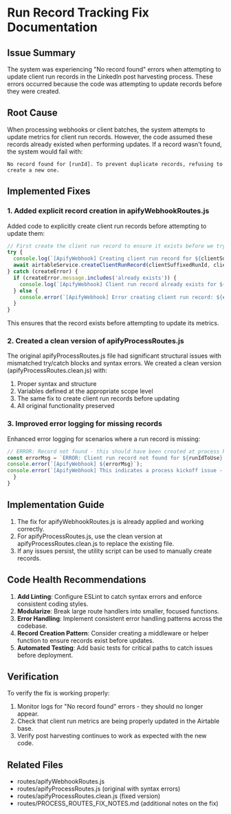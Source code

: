 # Run Record Tracking Fix Documentation

## Issue Summary

The system was experiencing "No record found" errors when attempting to update client run records in the LinkedIn post harvesting process. These errors occurred because the code was attempting to update records before they were created.

## Root Cause

When processing webhooks or client batches, the system attempts to update metrics for client run records. However, the code assumed these records already existed when performing updates. If a record wasn't found, the system would fail with:

```
No record found for [runId]. To prevent duplicate records, refusing to create a new one.
```

## Implemented Fixes

### 1. Added explicit record creation in apifyWebhookRoutes.js

Added code to explicitly create client run records before attempting to update them:

```javascript
// First create the client run record to ensure it exists before we try to update it
try {
  console.log(`[ApifyWebhook] Creating client run record for ${clientSuffixedRunId}`);
  await airtableService.createClientRunRecord(clientSuffixedRunId, clientId, clientId);
} catch (createError) {
  if (createError.message.includes('already exists')) {
    console.log(`[ApifyWebhook] Client run record already exists for ${clientSuffixedRunId}`);
  } else {
    console.error(`[ApifyWebhook] Error creating client run record: ${createError.message}`);
  }
}
```

This ensures that the record exists before attempting to update its metrics.

### 2. Created a clean version of apifyProcessRoutes.js

The original apifyProcessRoutes.js file had significant structural issues with mismatched try/catch blocks and syntax errors. We created a clean version (apifyProcessRoutes.clean.js) with:

1. Proper syntax and structure
2. Variables defined at the appropriate scope level
3. The same fix to create client run records before updating
4. All original functionality preserved

### 3. Improved error logging for missing records

Enhanced error logging for scenarios where a run record is missing:

```javascript
// ERROR: Record not found - this should have been created at process kickoff
const errorMsg = `ERROR: Client run record not found for ${runIdToUse} (${clientId})`;
console.error(`[ApifyWebhook] ${errorMsg}`);
console.error(`[ApifyWebhook] This indicates a process kickoff issue - run record should exist`);
  }
}
```

## Implementation Guide

1. The fix for apifyWebhookRoutes.js is already applied and working correctly.
2. For apifyProcessRoutes.js, use the clean version at apifyProcessRoutes.clean.js to replace the existing file.
3. If any issues persist, the utility script can be used to manually create records.

## Code Health Recommendations

1. **Add Linting**: Configure ESLint to catch syntax errors and enforce consistent coding styles.
2. **Modularize**: Break large route handlers into smaller, focused functions.
3. **Error Handling**: Implement consistent error handling patterns across the codebase.
4. **Record Creation Pattern**: Consider creating a middleware or helper function to ensure records exist before updates.
5. **Automated Testing**: Add basic tests for critical paths to catch issues before deployment.

## Verification

To verify the fix is working properly:

1. Monitor logs for "No record found" errors - they should no longer appear.
2. Check that client run metrics are being properly updated in the Airtable base.
3. Verify post harvesting continues to work as expected with the new code.

## Related Files

- routes/apifyWebhookRoutes.js
- routes/apifyProcessRoutes.js (original with syntax errors)
- routes/apifyProcessRoutes.clean.js (fixed version)
- routes/PROCESS_ROUTES_FIX_NOTES.md (additional notes on the fix)